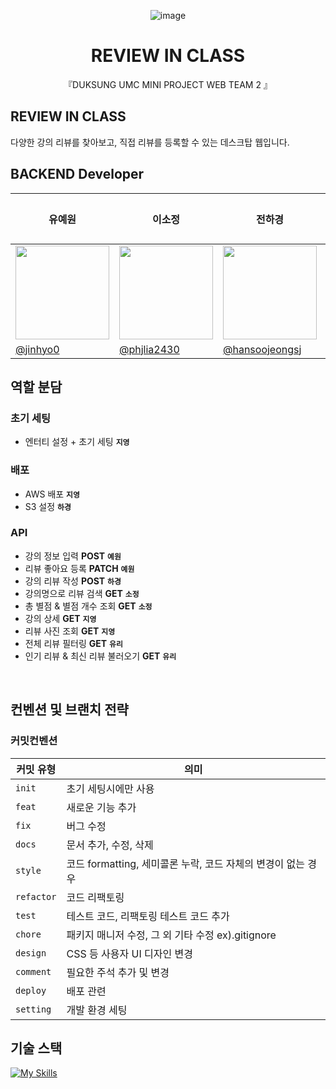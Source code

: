 <div align="center">

![image](https://github.com/user-attachments/assets/ca7d2368-1af6-4a38-8732-3070d7a91abd)



  # REVIEW IN CLASS

 『DUKSUNG UMC MINI PROJECT WEB TEAM 2 』
</div>

## REVIEW IN CLASS
다양한 강의 리뷰를 찾아보고, 직접 리뷰를 등록할 수 있는 데스크탑 웹입니다.
## BACKEND Developer
| <center>유예원</center>| <center>이소정</center>| <center>전하경</center>| <center>정지영</center>| <center>최유리</center>| 
| -------------------------------------------------------------------------------------------------- | ------------------------------------------------------------------------------------------------------- | ------------------------------------------------------------------------------------------------- | ------------------------------------------------------------------------------------------------- | -------------------------------------------------------------------------------------------------- |
| <center> <img width="150px" src="https://avatars.githubusercontent.com/u/150879545?v=4" /></center> | <center><img width="150px" src="https://avatars.githubusercontent.com/u/139054208?v=4" /></center> | <center><img width="150px" src="https://avatars.githubusercontent.com/u/90364839?v=4" /></center> |
| [@jinhyo0](https://github.com/jinhyo0) | [@phjlia2430](https://github.com/phjlia2430)| [@hansoojeongsj](https://github.com/hansoojeongsj) |


## 역할 분담

### 초기 세팅
- 엔터티 설정 + 초기 세팅 **`지영`**


### 배포
- AWS 배포 **`지영`**
- S3 설정 **`하경`**


### API
- 강의 정보 입력 **POST**  **`예원`**
- 리뷰 좋아요 등록 **PATCH**  **`예원`**
- 강의 리뷰 작성 **POST**  **`하경`**
- 강의명으로 리뷰 검색 **GET**  **`소정`**
- 총 별점 & 별점 개수 조회 **GET**  **`소정`**
- 강의 상세 **GET**  **`지영`**
- 리뷰 사진 조회 **GET**  **`지영`**
- 전체 리뷰 필터링 **GET**  **`유리`**
- 인기 리뷰 & 최신 리뷰 불러오기 **GET**  **`유리`**

<br/>

## 컨벤션 및 브랜치 전략

### 커밋컨벤션

| 커밋 유형  | 의미                                                                                  |
| ---------- | ------------------------------------------------------------------------------------- |
| `init`     | 초기 세팅시에만 사용                             |
| `feat`     | 새로운 기능 추가                             |
| `fix`      | 버그 수정                   |
| `docs`     | 문서 추가, 수정, 삭제                                                          |
| `style`    | 코드 formatting, 세미콜론 누락, 코드 자체의 변경이 없는 경우 |
| `refactor` | 코드 리팩토링       |
| `test`     | 테스트 코드, 리팩토링 테스트 코드 추가                                                |
| `chore`    | 패키지 매니저 수정, 그 외 기타 수정 ex).gitignore                    |
| `design`   | CSS 등 사용자 UI 디자인 변경                                                          |
| `comment`  | 필요한 주석 추가 및 변경                                                              |
| `deploy`   | 배포 관련 |
| `setting`   | 개발 환경 세팅                                                         |




## 기술 스택
[![My Skills](https://skillicons.dev/icons?i=html,css,react,js,styled-components)](https://skillicons.dev)
